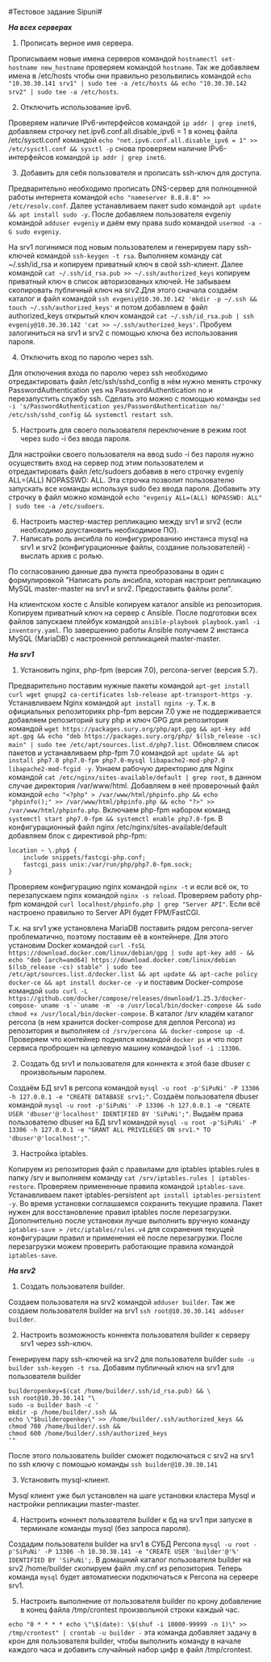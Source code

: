 #Тестовое задание Sipuni#

*****На всех серверах*****

1. Прописать верное имя сервера.

Прописываем новые имена серверов командой ```hostnamectl set-hostname new_hostname``` проверяем командой ```hostname```. Так же добавляем имена в /etc/hosts чтобы они правильно резольвились командой ```echo "10.30.30.141 srv1" | sudo tee -a /etc/hosts && echo "10.30.30.142 srv2" | sudo tee -a /etc/hosts```.

2. Отключить использование ipv6.

Проверяем наличие IPv6-интерфейсов командой ```ip addr | grep inet6```, добавляем строчку net.ipv6.conf.all.disable_ipv6 = 1 в конец файла /etc/sysctl.conf командой ```echo "net.ipv6.conf.all.disable_ipv6 = 1" >> /etc/sysctl.conf && sysctl -p``` снова проверяем наличие IPv6-интерфейсов командой ```ip addr | grep inet6```.

3. Добавить для себя пользователя и прописать ssh-ключ для доступа.

Предварительно необходимо прописать DNS-сервер для полноценной работы интернета командой ```echo "nameserver 8.8.8.8" >> /etc/resolv.conf```. Далее устанавливаем пакет sudo командой ```apt update && apt install sudo -y```. После добавляем пользователя evgeniy командой ```adduser evgeniy``` и даём ему права sudo командой ```usermod -a -G sudo evgeniy```. 

На srv1 логинимся под новым пользователем и генерируем пару ssh-ключей командой ```ssh-keygen -t rsa```. Выполняем команду cat ~/.ssh/id_rsa и копируем приватный ключ в свой ssh-клиент. Далее командой ```cat ~/.ssh/id_rsa.pub >> ~/.ssh/authorized_keys``` копируем приватный ключ в список авторизованых ключей. Не забываем скопировать публичный ключ на srv2.Для этого сначала создаём каталог и файл командой ```ssh evgeniy@10.30.30.142 'mkdir -p ~/.ssh && touch ~/.ssh/authorized_keys'``` и потом добавляем в файл authorized_keys открытый ключ командой ```cat ~/.ssh/id_rsa.pub | ssh evgeniy@10.30.30.142 'cat >> ~/.ssh/authorized_keys'```. Пробуем залогиниться на srv1 и srv2 с помощью ключа без использования пароля.

4. Отключить вход по паролю через ssh.

Для отключения входа по паролю через ssh необходимо отредактировать файл /etc/ssh/sshd_config в нём нужно менять строчку PasswordAuthentication yes на PasswordAuthentication no и перезапустить службу ssh. Сделать это можно с помощью команды ```sed -i 's/PasswordAuthentication yes/PasswordAuthentication no/' /etc/ssh/sshd_config && systemctl restart ssh```.

5. Настроить для своего пользователя переключение в режим root через sudo -i без ввода пароля.

Для настройки своего пользователя на ввод sudo -i без пароля нужно осуществить вход на сервер под этим пользователем и отредактировать файл /etc/sudoers добавив в него строчку evgeniy ALL=(ALL) NOPASSWD: ALL. Эта строчка позволит пользователю запускать все команды используя sudo без ввода пароля. Добавить эту строчку в файл можно командой ```echo "evgeniy ALL=(ALL) NOPASSWD: ALL" | sudo tee -a /etc/sudoers```.

6. Настроить мастер-мастер репликацию между srv1 и srv2 (если необходимо доустановить необходимое ПО).
7. Написать роль ансибла по конфигурированию инстанса mysql на srv1 и srv2 (конфигурационные файлы, создание пользователей) - выслать архив с ролью.

По согласованию данные два пункта преобразованы в один с формулировкой "Написать роль ансибла, которая настроит репликацию MySQL master-master на srv1 и srv2. Предоставить файлы роли".

На клиентском хосте с Ansible копируем каталог ansible из репозитория. Копируем приватный ключ на сервер с Ansible. После подготовки всех файлов запускаем плейбук командой ```ansible-playbook playbook.yaml -i inventory.yaml```. По завершению работы Ansible получаем 2 инстанса MySQL (MariaDB) с настроенной репликацией master-master.

*****На srv1*****

1. Установить nginx, php-fpm (версия 7.0), percona-server (версия 5.7).

Предварительно поставим нужные пакеты командой ```apt-get install curl wget gnupg2 ca-certificates lsb-release apt-transport-https -y```.
Устанавливаем Nginx командой ```apt install nginx -y```. 
Т.к. в официальных репозиториях php-fpm версии 7.0 уже не поддерживается добавляем  репозиторий sury php и ключ GPG для репозитория командой ```wget https://packages.sury.org/php/apt.gpg && apt-key add apt.gpg && echo "deb https://packages.sury.org/php/ $(lsb_release -sc) main" | sudo tee /etc/apt/sources.list.d/php7.list```. Обновляем список пакетов и устанавливаем php-fpm 7.0 командой ```apt update && apt install php7.0 php7.0-fpm php7.0-mysql libapache2-mod-php7.0 libapache2-mod-fcgid -y```. Узнаем рабочую директорию для Nginx командой ```cat /etc/nginx/sites-available/default | grep root```, в данном случае директория /var/www/html. Добавляем в неё проверочный файл командой ```echo "<?php" > /var/www/html/phpinfo.php && echo "phpinfo();" >> /var/www/html/phpinfo.php && echo "?>" >> /var/www/html/phpinfo.php```. Включаем php-fpm набором команд ```systemctl start php7.0-fpm && systemctl enable php7.0-fpm```. В конфигурационный файл nginx /etc/nginx/sites-available/default добавляем блок с директивой php-fpm:

```
location ~ \.php$ {
    include snippets/fastcgi-php.conf;
    fastcgi_pass unix:/var/run/php/php7.0-fpm.sock;
}
```
Проверяем конфигурацию nginx командой ```nginx -t``` и если всё ок, то перезапускаем nginx командой ```nginx -s reload```. Проверяем работу php-fpm командой ```curl localhost/phpinfo.php | grep "Server API"```. Если всё настроено правильно то Server API будет FPM/FastCGI.

Т.к. на srv1 уже установлена MariaDB поставить рядом percona-server проблематично, поэтому поставим её в контейнере. Для этого установим Docker командой ```curl -fsSL https://download.docker.com/linux/debian/gpg | sudo apt-key add - && echo "deb [arch=amd64] https://download.docker.com/linux/debian $(lsb_release -cs) stable" | sudo tee /etc/apt/sources.list.d/docker.list && apt update && apt-cache policy docker-ce && apt install docker-ce -y``` и поставим Docker-compose командой ```sudo curl -L https://github.com/docker/compose/releases/download/1.25.3/docker-compose-`uname -s`-`uname -m` -o /usr/local/bin/docker-compose && sudo chmod +x /usr/local/bin/docker-compose```. В каталог /srv кладём каталог percona (в нем хранится docker-compose для деплоя Percona) из репозитория и выполняем ```cd /srv/percona && docker-compose up -d```. Проверяем что контейнер поднялся командой ```docker ps``` и что порт сервиса проброшен на целевую машину командой ```lsof -i :13306```. 

2. Создать бд srv1 и пользователя для коннекта к этой базе dbuser c произвольным паролем.

Создаём БД srv1 в percona командой ```mysql -u root -p'SiPuNi' -P 13306 -h 127.0.0.1 -e "CREATE DATABASE srv1;"```. Создаём пользователя dbuser командой ```mysql -u root -p'SiPuNi' -P 13306 -h 127.0.0.1 -e "CREATE USER 'dbuser'@'localhost' IDENTIFIED BY 'SiPuNi';"```. Выдаём права пользователю dbuser на БД srv1 командой ```mysql -u root -p'SiPuNi' -P 13306 -h 127.0.0.1 -e "GRANT ALL PRIVILEGES ON srv1.* TO 'dbuser'@'localhost';"```.

3. Настройка iptables.

Копируем из репозитория файл с правилами для iptables iptables.rules в папку /srv и выполняем команду ```cat /srv/iptables.rules | iptables-restore```. Проверяем примененные правила командой ```iptables-save```. Устанавливаем пакет iptables-persistent ```apt install iptables-persistent -y```. Во время установки соглашаемся сохранить текущие правила. Пакет нужен для восстановление правил iptables после перезагрузки. Дополнительно после установки лучше выполнить вручную команду ```iptables-save > /etc/iptables/rules.v4``` для сохранения текущей конфигурации правил и применения её после перезагрузки. После перезагрузки можем проверить работающие правила командой ```iptables-save```.

*****На srv2*****

1. Создать пользователя builder.

Создаем пользователя на srv2 командой ```adduser builder```. Так же создаем пользователя builder на srv1 ```ssh root@10.30.30.141 adduser builder```. 

2. Настроить возможность коннекта пользователя builder к серверу srv1 через ssh-ключ.

Генерируем пару ssh-ключей на srv2 для пользователя builder ```sudo -u builder ssh-keygen -t rsa```. Добавим публичный ключ на srv1 для пользователя builder 
```
builderopenkey=$(cat /home/builder/.ssh/id_rsa.pub) && \
ssh root@10.30.30.141 "\
sudo -u builder bash -c '
mkdir -p /home/builder/.ssh &&
echo \"$builderopenkey\" >> /home/builder/.ssh/authorized_keys &&
chmod 700 /home/builder/.ssh &&
chmod 600 /home/builder/.ssh/authorized_keys
'"
```
После этого пользователь builder сможет подключаться с srv2 на srv1 по ssh ключу с помощью команды ```ssh builder@10.30.30.141```

3. Установить mysql-клиент.

Mysql клиент уже был установлен на шаге установки кластера Mysql и настройки репликации master-master.

4. Настроить коннект пользователя builder к бд на srv1 при запуске в терминале команды mysql (без запроса пароля).

Создадим пользователя builder на srv1 в СУБД Percona ```mysql -u root -p'SiPuNi' -P 13306 -h 10.30.30.141 -e "CREATE USER 'builder'@'%' IDENTIFIED BY 'SiPuNi';```.
В домашний каталог пользователя builder на srv2 /home/builder скопируем файл .my.cnf из репозитория. Теперь команда ```mysql``` будет автоматиески подключаться к Percona на сервере srv1.

5. Настроить выполнение от пользователя builder по крону добавление в конец файла /tmp/crontest произвольной строки каждый час.

```echo "0 * * * * echo \"\$(date): \$(shuf -i 10000-99999 -n 1)\" >> /tmp/crontest" | crontab -u builder -``` эта команда добавляет задачу в крон для пользователя builder, чтобы выполнить команду в начале каждого часа и добавить случайный набор цифр в файл /tmp/crontest.